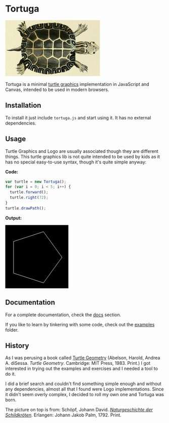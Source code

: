 # Tortuga

![Tortuga](img/tortuga.png)

Tortuga is a minimal [turtle graphics](https://en.wikipedia.org/wiki/Turtle_graphics)
implementation in JavaScript and Canvas, intended to be used in modern browsers.

## Installation

To install it just include `tortuga.js` and start using it. It has no external
dependencies.

## Usage

Turtle Graphics and Logo are usually associated though they are different things.
This turtle graphics lib is not quite intended to be used by kids as it has no
special easy-to-use syntax, though it's quite simple anyway:

**Code:**
```js
var turtle = new Tortuga();
for (var i = 0; i < 5; i++) {
  turtle.forward();
  turtle.right(72);
}
turtle.drawPath();
```

**Output:**

![Pentagon](img/pentagon.png)

## Documentation

For a complete documentation, check the [docs](./docs/README.md) section.

If you like to learn by tinkering with some code, check out the [examples](./examples)
folder.

## History

As I was perusing a book called [Turtle Geometry](https://mitpress.mit.edu/index.php?q=books/turtle-geometry) (Abelson,
Harold, Andrea A. diSessa. *Turtle Geometry*. Cambridge: MIT Press, 1983. Print.)
I got interested in trying out the examples and exercises and I needed a tool to
do it.

I did a brief search and couldn't find something simple enough and without any
dependencies, almost all that I found were Logo implementations. Since it didn't
seem overly complex, I decided to roll my own one and Tortuga was born.

The picture on top is from:
Schöpf, Johann David.
[*Naturgeschichte der Schildkröten*](http://dx.doi.org/10.5962/bhl.title.58644).
Erlangen: Johann Jakob Palm, 1792. Print.
